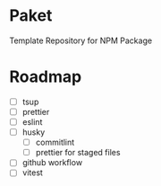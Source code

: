 # Paket

Template Repository for NPM Package

# Roadmap

- [ ] tsup
- [ ] prettier
- [ ] eslint
- [ ] husky
	- [ ] commitlint
	- [ ] prettier for staged files
- [ ] github workflow
- [ ] vitest
